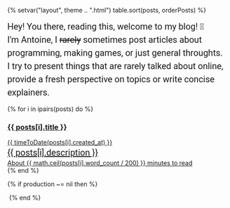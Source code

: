 {%
setvar("layout", theme .. ".html")
table.sort(posts, orderPosts)
%}

<style>
@import url('https://fonts.googleapis.com/css2?family=Roboto:ital,wght@0,100..900;1,100..900&display=swap');
.card.post:hover{
    /*animation: wiggle 0.5s infinite;*/
    transform: scale(1.01);
}
.card.post:active{
    transform: scale(0.99);
}
.card p{
	font-size: 20px;
	font-family: "Roboto", "Arial", sans-serif;
	line-height: 1.5;
	margin: 0;
}
.card.intro p{
	padding: 0;
}
</style>

<div class='card intro'>
	<p>Hey! You there, reading this, welcome to my blog! 🎉</p>
	<p>I'm Antoine, I <s>rarely</s> sometimes post articles
	about programming, making games, or just general throughts.</p>
	<p>I try to present things that are rarely talked about
	online, provide a fresh perspective on topics or write concise explainers.</p>
</div>

{% for i in ipairs(posts) do %}
<a href="{{ posts[i].url }}">

<div class='card post'>
			<h3 class='title'>
			{{ posts[i].title }}
			</h3>
		<div class="time">{{ timeToDate(posts[i].created_at) }}</div>
		<p>
		{{ posts[i].description }}
		</p>
		<div class="time">
		About {{ math.ceil(posts[i].word_count / 200) }} minutes to read
		</div>
</div>
</a>
{% end %}

{% if production ~= nil then %}

<!-- 100% privacy-first analytics -->
<script async defer src="https://scripts.simpleanalyticscdn.com/latest.js"></script>

<noscript><img src="https://queue.simpleanalyticscdn.com/noscript.gif" alt="" referrerpolicy="no-referrer-when-downgrade" /></noscript>
{% end %}
